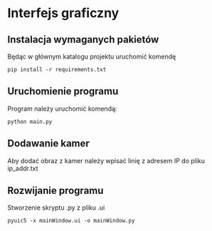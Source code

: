 # Interfejs graficzny

## Instalacja wymaganych pakietów
Będąc w głównym katalogu projektu uruchomić komendę

    pip install -r requirements.txt

## Uruchomienie programu
Program należy uruchomić komendą:

    python main.py

## Dodawanie kamer
Aby dodać obraz z kamer należy wpisać linię z adresem IP do pliku ip_addr.txt

## Rozwijanie programu
Stworzenie skryptu .py z pliku .ui

    pyuic5 -x mainWindow.ui -o mainWindow.py
